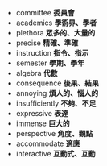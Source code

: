 - committee **委員會**
- academics **學術界、學者**
- plethora **眾多的、大量的**
- precise **精確、準確**
- instruction **指令、指示**
- semester **學期、學年**
- algebra **代數**
- consequence **後果、結果**
- annoying **煩人的、惱人的**
- insufficiently **不夠、不足**
- expressive **表達**
- immense **巨大的**
- perspective **角度、觀點**
- accommodate **適應**
- interactive **互動式、互動**
